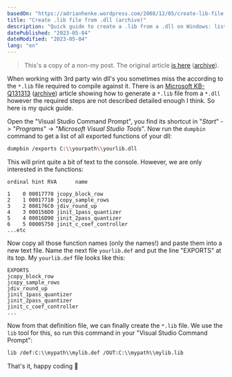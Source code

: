 ```yaml
---
basedOn: "https://adrianhenke.wordpress.com/2008/12/05/create-lib-file-from-dll/"
title: "Create .lib file from .dll (archive)"
description: "Quick guide to create a .lib from a .dll on Windows: list exports with dumpbin, make a .def file, then generate the import library with lib."
datePublished: "2023-05-04"
dateModified: "2023-05-04"
lang: "en"
---
```


> This's a copy of a non-my post. The original article [is here](https://adrianhenke.wordpress.com/2008/12/05/create-lib-file-from-dll/) ([archive](https://web.archive.org/web/20161118122539/https://adrianhenke.wordpress.com/2008/12/05/create-lib-file-from-dll/)).

When working with 3rd party win dll's you sometimes miss the according to the `*.lib` file required to compile against it. There is an [Microsoft KB-Q131313](http://support.microsoft.com/?scid=kb%3Ben-us%3B131313&x=1&y=15) ([archive](https://jeffpar.github.io/kbarchive/kb/131/Q131313/)) article showing how to generate a `*.lib` file from a `*.dll` however the required steps are not described detailed enough I think. So here is my quick guide.

Open the "Visual Studio Command Prompt", you find its shortcut in "_Start_" -> "_Programs_" -> "_Microsoft Visual Studio Tools_". Now run the `dumpbin` command to get a list of all exported functions of your dll:

```bash
dumpbin /exports C:\\yourpath\\yourlib.dll
```

This will print quite a bit of text to the console. However, we are only interested in the functions:

```
ordinal hint RVA      name

1    0 00017770 jcopy_block_row
2    1 00017710 jcopy_sample_rows
3    2 000176C0 jdiv_round_up
4    3 000156D0 jinit_1pass_quantizer
5    4 00016D90 jinit_2pass_quantizer
6    5 00005750 jinit_c_coef_controller
...etc
```

Now copy all those function names (only the names!) and paste them into a new text file. Name the next file `yourlib.def` and put the line "EXPORTS" at its top. My `yourlib.def` file looks like this:

```
EXPORTS
jcopy_block_row
jcopy_sample_rows
jdiv_round_up
jinit_1pass_quantizer
jinit_2pass_quantizer
jinit_c_coef_controller
...
```

Now from that definition file, we can finally create the `*.lib` file. We use the `lib` tool for this, so run this command in your "Visual Studio Command Prompt":

```bash
lib /def:C:\\mypath\\mylib.def /OUT:C:\\mypath\\mylib.lib
```

That's it, happy coding 🙂
